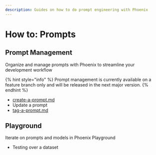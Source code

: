 ```yaml
---
description: Guides on how to do prompt engineering with Phoenix
---
```


# How to: Prompts

## Prompt Management

Organize and manage prompts with Phoenix to streamline your development workflow

{% hint style="info" %}
Prompt management is currently available on a feature branch only and will be released in the next major version.
{% endhint %}

* [create-a-prompt.md](create-a-prompt.md "mention")
* Update a prompt
* [tag-a-prompt.md](tag-a-prompt.md "mention")

## Playground

Iterate on prompts and models in Phoenix Playground

* Testing over a dataset



